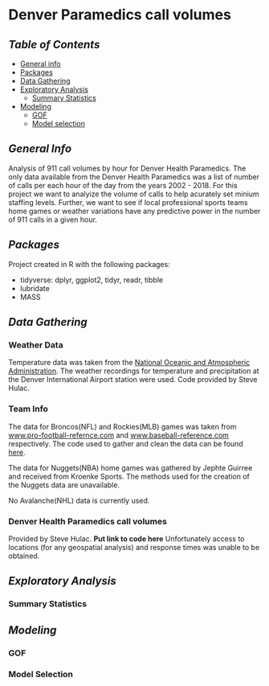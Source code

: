 # Denver Paramedics call volumes

## _Table of Contents_
* [General info](#general-info)
* [Packages](#packages)
* [Data Gathering](#data-gathering)
* [Exploratory Analysis](#exploratory-analysis)
    - [Summary Statistics](#summary-statistics)
* [Modeling](#modeling)
    - [GOF](#gof)
    - [Model selection](#model-selection)

## _General Info_
Analysis of 911 call volumes by hour for Denver Health Paramedics.  The only data available from the Denver Health Paramedics was a list of number of calls per each hour of the day from the years 2002 - 2018.  For this project we want to analyize the volume of calls to help acurately set minium staffing levels.  Further, we want to see if local professional sports teams home games or weather variations have any predictive power in the number of 911 calls in a given hour.

## _Packages_
Project created in R with the following packages:
* tidyverse: dplyr, ggplot2, tidyr, readr, tibble
* lubridate  
* MASS


## _Data Gathering_

### Weather Data
Temperature data was taken from the [National Oceanic and Atmospheric Administration](https://www.ncei.noaa.gov/).  The weather recordings for temperature and precipitation at the Denver International Airport station were used. Code provided by Steve Hulac.  

### Team Info
The data for Broncos(NFL) and Rockies(MLB) games was taken from www.pro-football-refernce.com and www.baseball-reference.com respectively.  The code used to gather and clean the data can be found [here](https://github.com/ChrisELarson/DenverEMS/blob/master/TeamData.R).

The data for Nuggets(NBA) home games was gathered by Jephte Guirree and received from Kroenke Sports. The methods used for the creation of the Nuggets data are unavailable.

No Avalanche(NHL) data is currently used.

### Denver Health Paramedics call volumes
Provided by Steve Hulac. **Put link to code here** Unfortunately access to locations (for any geospatial analysis) and response times was unable to be obtained.

## _Exploratory Analysis_

### Summary Statistics

## _Modeling_

### GOF

### Model Selection
